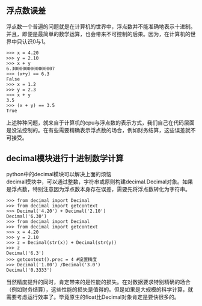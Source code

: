 ## 浮点数误差
浮点数一个普遍的问题就是在计算机的世界中，浮点数并不能准确地表示十进制。并且，即便是最简单的数学运算，也会带来不可控制的后果。因为，在计算机的世界中只认识0与1。  

```
>>> x = 4.20
>>> y = 2.10
>>> x + y
6.3000000000000007
>>> (x+y) == 6.3
False
>>> x = 1.2
>>> y = 2.3
>>> x + y
3.5
>>> (x + y) == 3.5
True
```  

上述种种问题，就来自于计算机的cpu与浮点数的表示方式，我们自己在代码层面是没法控制的。在有些需要精确表示浮点数的场合，例如财务结算，这些误差就不可接受。  

## decimal模块进行十进制数学计算
python中的decimal模块可以解决上面的烦恼  
decimal模块中，可以通过整数，字符串或原则构建decimal.Decimal对象。如果是浮点数，特别注意因为浮点数本身存在误差，需要先将浮点数转化为字符串。  

```
>>> from decimal import Decimal
>>> from decimal import getcontext
>>> Decimal('4.20') + Decimal('2.10')
Decimal('6.30')
>>> from decimal import Decimal
>>> from decimal import getcontext
>>> x = 4.20
>>> y = 2.10
>>> z = Decimal(str(x)) + Decimal(str(y))
>>> z
Decimal('6.3')
>>> getcontext().prec = 4 #设置精度
>>> Decimal('1.00') /Decimal('3.0')
Decimal('0.3333')
```  

当然精度提升的同时，肯定带来的是性能的损失。在对数据要求特别精确的场合（例如财务结算），这些性能的损失是值得的。但是如果是大规模的科学计算，就需要考虑运行效率了。毕竟原生的float比Decimal对象肯定是要快很多的。  